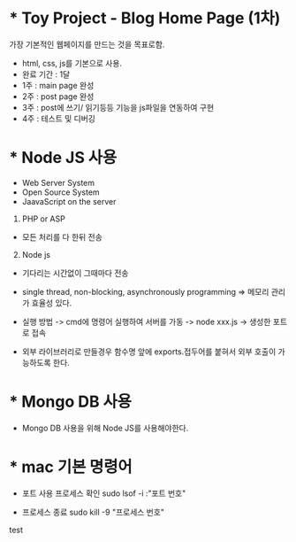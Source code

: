 # * Toy Project - Blog Home Page (1차)

가장 기본적인 웹페이지를 만드는 것을 목표로함.
- html, css, js를 기본으로 사용.
- 완료 기간 : 1달
- 1주 : main page 완성
- 2주 : post page 완성
- 3주 : post에 쓰기/ 읽기등등 기능을 js파일을 연동하여 구현
- 4주 : 테스트 및 디버깅

# * Node JS 사용

- Web Server System
- Open Source System
- JaavaScript on the server

1. PHP or ASP
- 모든 처리를 다 한뒤 전송

2. Node js
- 기다리는 시간없이 그때마다 전송
- single thread, non-blocking, asynchronously programming => 메모리 관리가 효율성 있다.

- 실행 방법
-> cmd에 명령어 실행하여 서버를 가동
-> node xxx.js
-> 생성한 포트로 접속

- 외부 라이브러리로 만들경우 함수명 앞에 exports.접두어를 붙혀서 외부 호출이 가능하도록 한다.

# * Mongo DB 사용
- Mongo DB 사용을 위해 Node JS를 사용해야한다.

# * mac 기본 명령어
- 포트 사용 프로세스 확인
sudo lsof -i :"포트 번호"

- 프로세스 종료
sudo kill -9 "프로세스 번호"

test